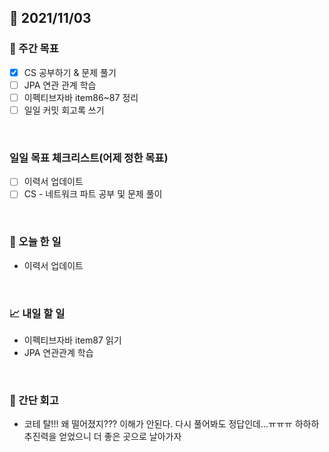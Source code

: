## 📅 2021/11/03


### 👏 주간 목표
- [x] CS 공부하기 & 문제 풀기
- [ ] JPA 연관 관계 학습
- [ ] 이펙티브자바 item86~87 정리
- [ ] 일일 커밋 회고록 쓰기

<br/>

### 일일 목표 체크리스트(어제 정한 목표)

- [ ] 이력서 업데이트
- [ ] CS - 네트워크 파트 공부 및 문제 풀이

<br/>

### 💯 오늘 한 일

- 이력서 업데이트

<br/>

### 📈 내일 할 일

- 이펙티브자바 item87 읽기
- JPA 연관관계 학습

<br/>

### 🤔 간단 회고

- 코테 탈!!! 왜 떨어졌지??? 이해가 안된다. 다시 풀어봐도 정답인데...ㅠㅠㅠ 하하하 추진력을 얻었으니 더 좋은 곳으로 날아가자